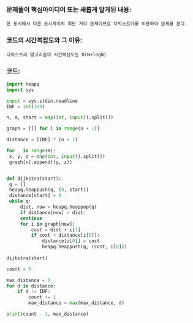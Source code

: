 ### 문제풀이 핵심아이디어 또는 새롭게 알게된 내용: 
    한 도시에서 다른 도시까지의 최단 거리 문제이므로 다익스트라를 이용하여 문제를 푼다.
    
### 코드의 시간복잡도와 그 이유:
    다익스트라 알고리즘의 시간복잡도는 O(N+logN)


### 코드:
```python
import heapq
import sys

input = sys.stdin.readline
INF = int(1e9) 

n, m, start = map(int, input().split())

graph = [[] for i in range(n + 1)]

distance = [INF] * (n + 1)

for _ in range(m):
 x, y, z = map(int, input().split())
 graph[x].append((y, z))


def dijkstra(start):
 q = []
 heapq.heappush(q, (0, start))
 distance[start] = 0
 while q: 
     dist, now = heapq.heappop(q)
     if distance[now] < dist:
     continue
     for i in graph[now]:
         cost = dist + i[1]
         if cost < distance[i[0]]:
             distance[i[0]] = cost
             heapq.heappush(q, (cost, i[0]))
             
dijkstra(start)

count = 0

max_distance = 0
for d in distance:
    if d != INF:
        count += 1
        max_distance = max(max_distance, d)

print(count - 1, max_distance)
```

